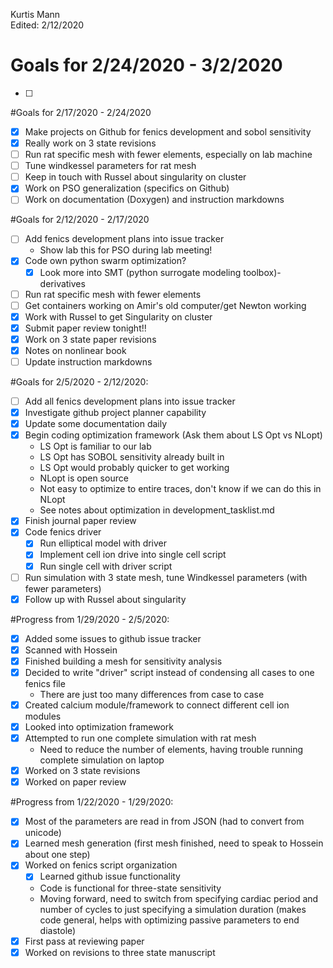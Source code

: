 Kurtis Mann  
Edited: 2/12/2020

# Goals for 2/24/2020 - 3/2/2020  
- [ ]


#Goals for 2/17/2020 - 2/24/2020
- [x] Make projects on Github for fenics development and sobol sensitivity
- [x] Really work on 3 state revisions
- [ ] Run rat specific mesh with fewer elements, especially on lab machine
- [ ] Tune windkessel parameters for rat mesh
- [ ] Keep in touch with Russel about singularity on cluster
- [x] Work on PSO generalization (specifics on Github)
- [ ] Work on documentation (Doxygen) and instruction markdowns

#Goals for 2/12/2020 - 2/17/2020
- [ ] Add fenics development plans into issue tracker
    * Show lab this for PSO during lab meeting!
- [x] Code own python swarm optimization?
  - [x] Look more into SMT (python surrogate modeling toolbox)- derivatives
- [ ] Run rat specific mesh with fewer elements
- [ ] Get containers working on Amir's old computer/get Newton working
- [x] Work with Russel to get Singularity on cluster
- [x] Submit paper review tonight!!
- [x] Work on 3 state paper revisions
- [x] Notes on nonlinear book
- [ ] Update instruction markdowns

#Goals for 2/5/2020 - 2/12/2020:
- [ ] Add all fenics development plans into issue tracker
- [x] Investigate github project planner capability
- [x] Update some documentation daily
- [x] Begin coding optimization framework (Ask them about LS Opt vs NLopt)
    * LS Opt is familiar to our lab
    * LS Opt has SOBOL sensitivity already built in
    * LS Opt would probably quicker to get working
    * NLopt is open source
    * Not easy to optimize to entire traces, don't know if we can do this in NLopt
    * See notes about optimization in development_tasklist.md
- [x] Finish journal paper review
- [x] Code fenics driver
  -[x] Run elliptical model with driver
  -[x] Implement cell ion drive into single cell script
  -[x] Run single cell with driver script
- [ ] Run simulation with 3 state mesh, tune Windkessel parameters (with fewer parameters)
- [x] Follow up with Russel about singularity

#Progress from 1/29/2020 - 2/5/2020:
- [x] Added some issues to github issue tracker
- [x] Scanned with Hossein
- [x] Finished building a mesh for sensitivity analysis
- [x] Decided to write "driver" script instead of condensing all cases to one fenics file
    * There are just too many differences from case to case
- [x] Created calcium module/framework to connect different cell ion modules
- [x] Looked into optimization framework
- [x] Attempted to run one complete simulation with rat mesh
    * Need to reduce the number of elements, having trouble running complete simulation on laptop
- [x] Worked on 3 state revisions
- [x] Worked on paper review

#Progress from 1/22/2020 - 1/29/2020:  
- [x] Most of the parameters are read in from JSON (had to convert from unicode)  
- [x] Learned mesh generation (first mesh finished, need to speak to Hossein about one step)  
- [x] Worked on fenics script organization  
    - [x] Learned github issue functionality  
    - Code is functional for three-state sensitivity  
    - Moving forward, need to switch from specifying cardiac period and number of cycles to just specifying a simulation duration (makes code general, helps with optimizing passive parameters to end diastole)  
- [x] First pass at reviewing paper  
- [x] Worked on revisions to three state manuscript  
